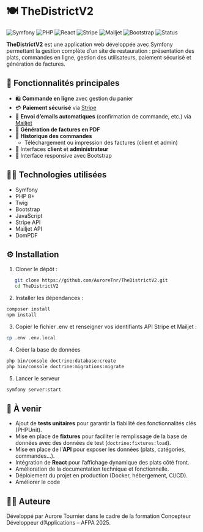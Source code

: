 # 🍽️ TheDistrictV2

![Symfony](https://img.shields.io/badge/Symfony-000000?style=for-the-badge&logo=symfony&logoColor=white)
![PHP](https://img.shields.io/badge/PHP-777BB4?style=for-the-badge&logo=php&logoColor=white)
![React](https://img.shields.io/badge/React-61DAFB?style=for-the-badge&logo=react&logoColor=black)
![Stripe](https://img.shields.io/badge/Stripe-008CDD?style=for-the-badge&logo=stripe&logoColor=white)
![Mailjet](https://img.shields.io/badge/Mailjet-F5A623?style=for-the-badge&logo=mailjet&logoColor=white)
![Bootstrap](https://img.shields.io/badge/Bootstrap-7952B3?style=for-the-badge&logo=bootstrap&logoColor=white)
![Status](https://img.shields.io/badge/Status-En%20cours-yellow?style=for-the-badge)


**TheDistrictV2** est une application web développée avec Symfony permettant la gestion complète d’un site de restauration : présentation des plats, commandes en ligne, gestion des utilisateurs, paiement sécurisé et génération de factures.

## 🚀 Fonctionnalités principales

- 🛍️ **Commande en ligne** avec gestion du panier  
- 💳 **Paiement sécurisé** via [Stripe](https://stripe.com/)  
- 📧 **Envoi d’emails automatiques** (confirmation de commande, etc.) via [Mailjet](https://www.mailjet.com/)  
- 🧾 **Génération de factures en PDF**  
- 📂 **Historique des commandes**  
  - Téléchargement ou impression des factures (client et admin)  
- 🔐 Interfaces **client** et **administrateur**  
- 📱 Interface responsive avec Bootstrap  

## 🧑‍💻 Technologies utilisées

- Symfony  
- PHP 8+  
- Twig  
- Bootstrap  
- JavaScript  
- Stripe API  
- Mailjet API  
- DomPDF  

## ⚙️ Installation

1. Cloner le dépôt :
```bash
   git clone https://github.com/AuroreTnr/TheDistrictV2.git
   cd TheDistrictV2
```

2. Installer les dépendances :
```bash
composer install
npm install
```

3. Copier le fichier .env et renseigner vos identifiants API Stripe et Mailjet :
```bash
cp .env .env.local
```

4. Créer la base de données
```bash
php bin/console doctrine:database:create
php bin/console doctrine:migrations:migrate
```
5. Lancer le serveur
```bash
symfony server:start
```

## 🚧 À venir

- Ajout de **tests unitaires** pour garantir la fiabilité des fonctionnalités clés (PHPUnit).
- Mise en place de **fixtures** pour faciliter le remplissage de la base de données avec des données de test (`doctrine:fixtures:load`).
- Mise en place de l’**API** pour exposer les données (plats, catégories, commandes...).
- Intégration de **React** pour l’affichage dynamique des plats côté front.
- Amélioration de la documentation technique et fonctionnelle.
- Déploiement du projet en production (Docker, hébergement, CI/CD).
- Améliorer le code


## 🙋‍♀️ Auteure
Développé par Aurore Tournier dans le cadre de la formation Concepteur Développeur d’Applications – AFPA 2025.
















